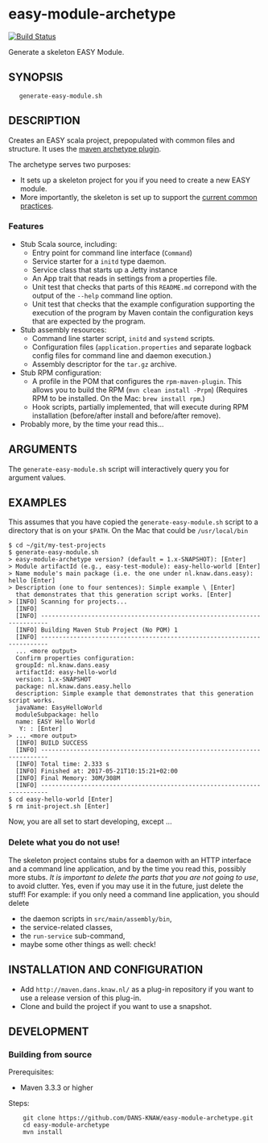 easy-module-archetype
=====================
[![Build Status](https://travis-ci.org/DANS-KNAW/easy-module-archetype.png?branch=master)](https://travis-ci.org/DANS-KNAW/easy-module-archetype)

Generate a skeleton EASY Module.

SYNOPSIS
--------

       generate-easy-module.sh

DESCRIPTION
-----------

Creates an EASY scala project, prepopulated with common files and structure. It uses the 
[maven archetype plugin](http://maven.apache.org/archetype/maven-archetype-plugin).

The archetype serves two purposes:

* It sets up a skeleton project for you if you need to create a new EASY module.
* More importantly, the skeleton is set up to support the [current common practices].

### Features
* Stub Scala source, including:
    - Entry point for command line interface (`Command`)
    - Service starter for a `initd` type daemon.
    - Service class that starts up a Jetty instance
    - An App trait that reads in settings from a properties file.
    - Unit test that checks that parts of this `README.md` correpond with the output of the `--help`
      command line option.
    - Unit test that checks that the example configuration supporting the execution of the program
      by Maven contain the configuration keys that are expected by the program.
* Stub assembly resources:
    - Command line starter script, `initd` and `systemd` scripts.
    - Configuration files (`application.properties` and separate logback config files for command line
      and daemon execution.)
    - Assembly descriptor for the `tar.gz` archive.
* Stub RPM configuration:
    - A profile in the POM that configures the `rpm-maven-plugin`. This allows you to build the RPM (`mvn clean install -Prpm`)
      (Requires RPM to be installed. On the Mac: `brew install rpm`.)
    - Hook scripts, partially implemented, that will execute during RPM installation (before/after install and 
      before/after remove).
* Probably more, by the time your read this...

[current common practices]: common-practices.md

ARGUMENTS
----------

The `generate-easy-module.sh` script will interactively query you for argument values.

EXAMPLES
--------

This assumes that you have copied the `generate-easy-module.sh` script to a directory that is on your `$PATH`. On
the Mac that could be `/usr/local/bin`

    $ cd ~/git/my-test-projects
    $ generate-easy-module.sh
    > easy-module-archetype version? (default = 1.x-SNAPSHOT): [Enter]
    > Module artifactId (e.g., easy-test-module): easy-hello-world [Enter]
    > Name module's main package (i.e. the one under nl.knaw.dans.easy): hello [Enter]
    > Description (one to four sentences): Simple example \ [Enter]
      that demonstrates that this generation script works. [Enter]
    > [INFO] Scanning for projects...
      [INFO]
      [INFO] ------------------------------------------------------------------------
      [INFO] Building Maven Stub Project (No POM) 1
      [INFO] ------------------------------------------------------------------------
      ... <more output>
      Confirm properties configuration:
      groupId: nl.knaw.dans.easy
      artifactId: easy-hello-world
      version: 1.x-SNAPSHOT
      package: nl.knaw.dans.easy.hello
      description: Simple example that demonstrates that this generation script works.
      javaName: EasyHelloWorld
      moduleSubpackage: hello
      name: EASY Hello World
       Y: : [Enter]
    > ... <more output>
      [INFO] BUILD SUCCESS
      [INFO] ------------------------------------------------------------------------
      [INFO] Total time: 2.333 s
      [INFO] Finished at: 2017-05-21T10:15:21+02:00
      [INFO] Final Memory: 30M/308M
      [INFO] ------------------------------------------------------------------------
    $ cd easy-hello-world [Enter]
    $ rm init-project.sh [Enter]

Now, you are all set to start developing, except ...    

### Delete what you do not use!

The skeleton project contains stubs for a daemon with an HTTP interface and a command line application, and by the time you read this,
possibly more stubs. *It is important to delete the parts that you are not going to use*, to avoid clutter. Yes, even if you may use it
in the future, just delete the stuff! For example: if you only need a command line application, you should delete

* the daemon scripts in `src/main/assembly/bin`,
* the service-related classes,
* the `run-service` sub-command,
* maybe some other things as well: check!


INSTALLATION AND CONFIGURATION
------------------------------

* Add `http://maven.dans.knaw.nl/` as a plug-in repository if you want to use a release version of this plug-in.
* Clone and build the project if you want to use a snapshot.


DEVELOPMENT
-----------

### Building from source

Prerequisites:

* Maven 3.3.3 or higher

Steps:

        git clone https://github.com/DANS-KNAW/easy-module-archetype.git
        cd easy-module-archetype
        mvn install
